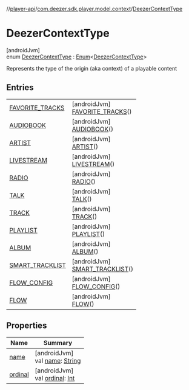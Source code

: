 //[player-api](../../../index.md)/[com.deezer.sdk.player.model.context](../index.md)/[DeezerContextType](index.md)

# DeezerContextType

[androidJvm]\
enum [DeezerContextType](index.md) : [Enum](https://kotlinlang.org/api/latest/jvm/stdlib/kotlin/-enum/index.html)&lt;[DeezerContextType](index.md)&gt;

Represents the type of the origin (aka context) of a playable content

## Entries

|                                                           |                                                                              |
| --------------------------------------------------------- | ---------------------------------------------------------------------------- |
| [FAVORITE_TRACKS](-f-a-v-o-r-i-t-e_-t-r-a-c-k-s/index.md) | [androidJvm]<br/>[FAVORITE_TRACKS](-f-a-v-o-r-i-t-e_-t-r-a-c-k-s/index.md)() |
| [AUDIOBOOK](-a-u-d-i-o-b-o-o-k/index.md)                  | [androidJvm]<br/>[AUDIOBOOK](-a-u-d-i-o-b-o-o-k/index.md)()                  |
| [ARTIST](-a-r-t-i-s-t/index.md)                           | [androidJvm]<br/>[ARTIST](-a-r-t-i-s-t/index.md)()                           |
| [LIVESTREAM](-l-i-v-e-s-t-r-e-a-m/index.md)               | [androidJvm]<br/>[LIVESTREAM](-l-i-v-e-s-t-r-e-a-m/index.md)()               |
| [RADIO](-r-a-d-i-o/index.md)                              | [androidJvm]<br/>[RADIO](-r-a-d-i-o/index.md)()                              |
| [TALK](-t-a-l-k/index.md)                                 | [androidJvm]<br/>[TALK](-t-a-l-k/index.md)()                                 |
| [TRACK](-t-r-a-c-k/index.md)                              | [androidJvm]<br/>[TRACK](-t-r-a-c-k/index.md)()                              |
| [PLAYLIST](-p-l-a-y-l-i-s-t/index.md)                     | [androidJvm]<br/>[PLAYLIST](-p-l-a-y-l-i-s-t/index.md)()                     |
| [ALBUM](-a-l-b-u-m/index.md)                              | [androidJvm]<br/>[ALBUM](-a-l-b-u-m/index.md)()                              |
| [SMART_TRACKLIST](-s-m-a-r-t_-t-r-a-c-k-l-i-s-t/index.md) | [androidJvm]<br/>[SMART_TRACKLIST](-s-m-a-r-t_-t-r-a-c-k-l-i-s-t/index.md)() |
| [FLOW_CONFIG](-f-l-o-w_-c-o-n-f-i-g/index.md)             | [androidJvm]<br/>[FLOW_CONFIG](-f-l-o-w_-c-o-n-f-i-g/index.md)()             |
| [FLOW](-f-l-o-w/index.md)                                 | [androidJvm]<br/>[FLOW](-f-l-o-w/index.md)()                                 |

## Properties

| Name                                                               | Summary                                                                                                                                                                |
| ------------------------------------------------------------------ | ---------------------------------------------------------------------------------------------------------------------------------------------------------------------- |
| [name](-f-l-o-w/index.md#-372974862%2FProperties%2F-1037426161)    | [androidJvm]<br/>val [name](-f-l-o-w/index.md#-372974862%2FProperties%2F-1037426161): [String](https://kotlinlang.org/api/latest/jvm/stdlib/kotlin/-string/index.html) |
| [ordinal](-f-l-o-w/index.md#-739389684%2FProperties%2F-1037426161) | [androidJvm]<br/>val [ordinal](-f-l-o-w/index.md#-739389684%2FProperties%2F-1037426161): [Int](https://kotlinlang.org/api/latest/jvm/stdlib/kotlin/-int/index.html)    |
